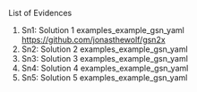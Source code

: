 
List of Evidences

1. Sn1: Solution 1
   examples_example_gsn_yaml
   https://github.com/jonasthewolf/gsn2x
2. Sn2: Solution 2
   examples_example_gsn_yaml
3. Sn3: Solution 3
   examples_example_gsn_yaml
4. Sn4: Solution 4
   examples_example_gsn_yaml
5. Sn5: Solution 5
   examples_example_gsn_yaml
